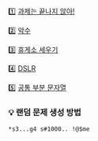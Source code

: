 <br>

1️⃣ [과제는 끝나지 않아!](https://www.acmicpc.net/problem/17952)

2️⃣ [악수](https://www.acmicpc.net/problem/8394)

3️⃣ [휴게소 세우기](https://www.acmicpc.net/problem/1477)

4️⃣ [DSLR](https://www.acmicpc.net/problem/9019)

5️⃣ [공통 부분 문자열](https://www.acmicpc.net/problem/5582)

### 💡  랜덤 문제 생성 방법

`*s3...g4 s#1000.. !@$me`